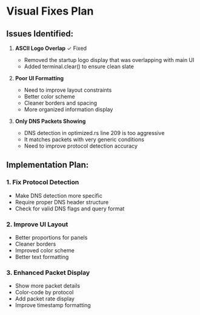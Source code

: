 # Visual Fixes Plan

## Issues Identified:

1. **ASCII Logo Overlap** ✓ Fixed
   - Removed the startup logo display that was overlapping with main UI
   - Added terminal.clear() to ensure clean slate

2. **Poor UI Formatting**
   - Need to improve layout constraints
   - Better color scheme
   - Cleaner borders and spacing
   - More organized information display

3. **Only DNS Packets Showing**
   - DNS detection in optimized.rs line 209 is too aggressive
   - It matches packets with very generic conditions
   - Need to improve protocol detection accuracy

## Implementation Plan:

### 1. Fix Protocol Detection
- Make DNS detection more specific
- Require proper DNS header structure
- Check for valid DNS flags and query format

### 2. Improve UI Layout
- Better proportions for panels
- Cleaner borders
- Improved color scheme
- Better text formatting

### 3. Enhanced Packet Display
- Show more packet details
- Color-code by protocol
- Add packet rate display
- Improve timestamp formatting